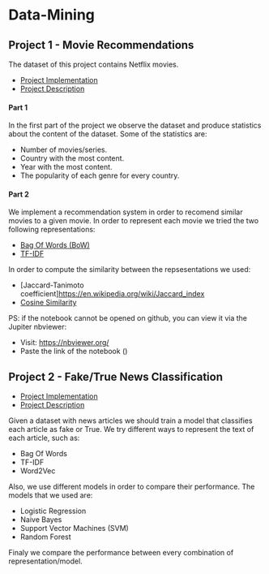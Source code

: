# Data-Mining

## Project 1 - Movie Recommendations
The dataset of this project contains Netflix movies.
 - [Project Implementation](https://github.com/giannhskp/Data-Mining/blob/main/Project1.ipynb)
 - [Project Description](https://github.com/giannhskp/Data-Mining/blob/main/1st-Assignment-2021.pdf)

#### Part 1
In the first part of the project we observe the dataset and produce statistics about the content of the dataset.
Some of the statistics are:
  - Number of movies/series.
  - Country with the most content.
  - Year with the most content.
  - The popularity of each genre for every country.

#### Part 2
We implement a recommendation system in order to recomend similar movies to a given movie.
In order to represent each movie we tried the two following representations:
  - [Bag Of Words (BoW)](https://en.wikipedia.org/wiki/Bag-of-words_model)
  - [TF-IDF](https://en.wikipedia.org/wiki/Tf%E2%80%93idf)

In order to compute the similarity between the repsesentations we used:
  - [Jaccard-Tanimoto coefficient]https://en.wikipedia.org/wiki/Jaccard_index
  - [Cosine Similarity](https://en.wikipedia.org/wiki/Cosine_similarity)

PS: if the notebook cannot be opened on github, you can view it via the Jupiter nbviewer:
  - Visit: https://nbviewer.org/
  - Paste the link of the notebook ()

## Project 2 - Fake/True News Classification

 - [Project Implementation](https://github.com/giannhskp/Data-Mining/blob/main/Project2.ipynb)
 - [Project Description](https://github.com/giannhskp/Data-Mining/blob/main/2nd-Assignment-2021.pdf)


Given a dataset with news articles we should train a model that classifies each article as fake or True.
We try different ways to represent the text of each article, such as:
  - Bag Of Words 
  - TF-IDF
  - Word2Vec

Also, we use different models in order to compare their performance.
The models that we used are:
  - Logistic Regression
  - Naive Bayes
  - Support Vector Machines (SVM)
  - Random Forest

Finaly we compare the performance between every combination of representation/model.

